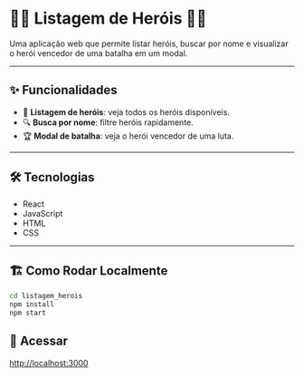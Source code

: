 # 🦸‍♂️ Listagem de Heróis 🦸‍♀️

Uma aplicação web que permite listar heróis, buscar por nome e visualizar o herói vencedor de uma batalha em um modal.

---

## ✨ Funcionalidades

- 📝 **Listagem de heróis**: veja todos os heróis disponíveis.
- 🔍 **Busca por nome**: filtre heróis rapidamente.
- 🏆 **Modal de batalha**: veja o herói vencedor de uma luta.

---

## 🛠 Tecnologias

- React
- JavaScript
- HTML
- CSS

---

## 🏗️ Como Rodar Localmente

```bash
cd listagem_herois
npm install
npm start
```

## 🚀 Acessar

[http://localhost:3000](http://localhost:3000)
